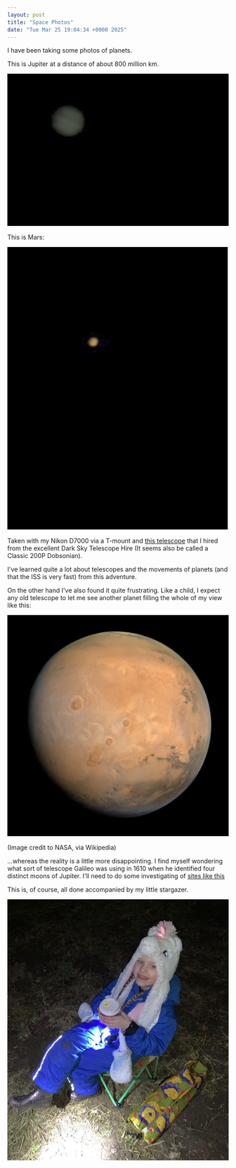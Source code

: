 ```yaml
---
layout: post
title: "Space Photos"
date: "Tue Mar 25 19:04:34 +0000 2025"
---
```



I have been taking some photos of planets. 

This is Jupiter at a distance of about 800 million km. 

![Jupiter](/assets/images/Jupiter.png)

This is Mars: 

![Mars](/assets/images/Mars.png)    

Taken with my Nikon D7000 via a T-mount and [this telescope](https://www.darkskytelescopehire.co.uk/telescopes-for-hire/200mm-revelation-dobsonian-reflector-telescope) that I hired from the excellent Dark Sky Telescope Hire (It seems also be called a Classic 200P Dobsonian). 

I've learned quite a lot about telescopes and the movements of planets (and that the ISS is very fast) from this adventure. 

On the other hand I've also found it quite frustrating. Like a child, I expect any old telescope to let me see another planet filling the whole of my view like this: 

![Mars](/assets/images/bettermars.png)

(Image credit to NASA, via Wikipedia)

...whereas the reality is a little more disappointing. I find myself wondering what sort of telescope Galileo was using in 1610 when he identified four distinct moons of Jupiter. I'll need to do some investigating of [sites like this](https://earthsky.org/astronomy-essentials/how-to-see-jupiters-moons/) 

This is, of course, all done accompanied by my little stargazer.

![Nova with hot chocolate](/assets/images/novastargaze.png) 

